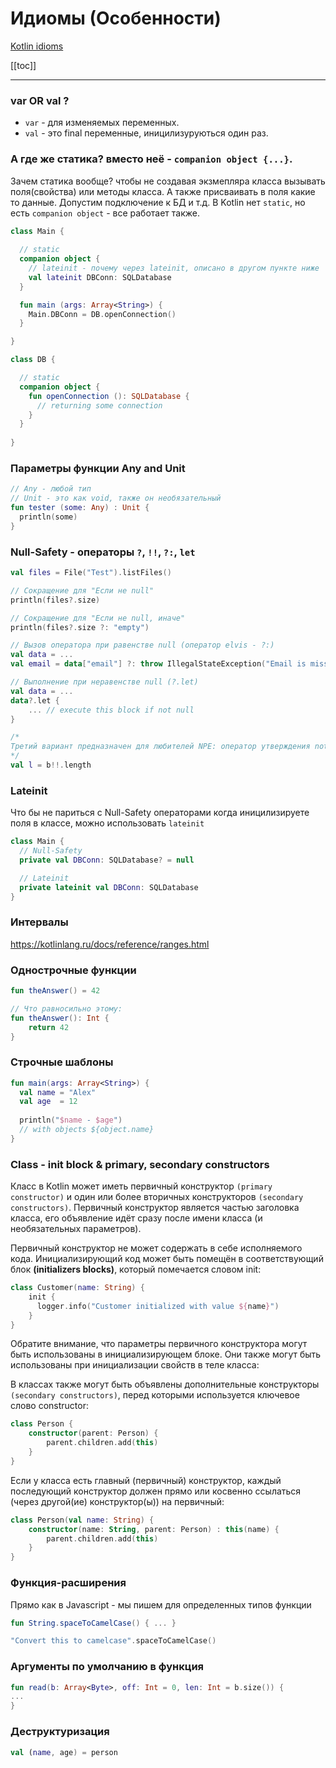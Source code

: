 # Идиомы (Особенности) 

[Kotlin idioms](https://kotlinlang.ru/docs/reference/idioms.html)

[[toc]]

--- 

### var OR val ?
* `var` - для изменяемых переменных. 
* `val` - это final переменные, иницилизуруються один раз.

### А где же статика? вместо неё - `companion object {...}`. 
Зачем статика вообще? чтобы не создавая экзмепляра класса вызывать поля(свойства) или методы класса. А также присваивать в поля какие то данные. Допустим подключение к БД и т.д. В Kotlin нет `static`, но есть `companion object` - все работает также.       
```Kotlin
class Main {
 
  // static
  companion object {
    // lateinit - почему через lateinit, описано в другом пункте ниже
    val lateinit DBConn: SQLDatabase
  }

  fun main (args: Array<String>) {
    Main.DBConn = DB.openConnection()     
  }

}

class DB {

  // static 
  companion object {
    fun openConnection (): SQLDatabase {
      // returning some connection
    }
  }
  
}
```

### Параметры функции Any and Unit
```Kotlin
// Any - любой тип
// Unit - это как void, также он необязательный
fun tester (some: Any) : Unit {
  println(some)
}

```

### Null-Safety - операторы `?`,  `!!`,  `?:`, `let`  
```Kotlin
val files = File("Test").listFiles()

// Сокращение для "Если не null"
println(files?.size)

// Сокращение для "Если не null, иначе"
println(files?.size ?: "empty")

// Вызов оператора при равенстве null (оператор elvis - ?:)
val data = ...
val email = data["email"] ?: throw IllegalStateException("Email is missing!")

// Выполнение при неравенстве null (?.let)
val data = ...
data?.let {
    ... // execute this block if not null
}

/*
Третий вариант предназначен для любителей NPE: оператор утверждения not-null (!!) преобразует любое значение в ненулевой тип и выдает исключение, если значение равно null. Мы можем написать b !!, и это вернет ненулевое значение b (например, строку в нашем примере) или бросит NPE, если b равно нулю:
*/
val l = b!!.length
```

### Lateinit
Что бы не париться с Null-Safety операторами когда иницилизируете поля в классе, можно использовать `lateinit`
```Kotlin
class Main {
  // Null-Safety
  private val DBConn: SQLDatabase? = null

  // Lateinit
  private lateinit val DBConn: SQLDatabase
}
```

###  Интервалы
https://kotlinlang.ru/docs/reference/ranges.html


### Однострочные функции
```Kotlin
fun theAnswer() = 42

// Что равносильно этому:
fun theAnswer(): Int {
    return 42
}
```


### Строчные шаблоны
```Kotlin
fun main(args: Array<String>) {
  val name = "Alex"
  val age  = 12
 
  println("$name - $age")
  // with objects ${object.name}
}
```

### Class - init block & primary, secondary constructors
Класс в Kotlin может иметь первичный конструктор `(primary constructor)` и один или более вторичных конструкторов `(secondary constructors)`. Первичный конструктор является частью заголовка класса, его объявление идёт сразу после имени класса (и необязательных параметров). 

Первичный конструктор не может содержать в себе исполняемого кода. Инициализирующий код может быть помещён в соответствующий блок **(initializers blocks)**, который помечается словом init:
```Kotlin
class Customer(name: String) {
    init {
      logger.info("Customer initialized with value ${name}")
    }
}
```
Обратите внимание, что параметры первичного конструктора могут быть использованы в инициализирующем блоке. Они также могут быть использованы при инициализации свойств в теле класса:

В классах также могут быть объявлены дополнительные конструкторы `(secondary constructors)`, перед которыми используется ключевое слово constructor:
```Kotlin
class Person {
    constructor(parent: Person) {
        parent.children.add(this)
    }
}
```

Если у класса есть главный (первичный) конструктор, каждый последующий конструктор должен прямо или косвенно ссылаться (через другой(ие) конструктор(ы)) на первичный:

```Kotlin
class Person(val name: String) {
    constructor(name: String, parent: Person) : this(name) {
        parent.children.add(this)
    }
}
```


### Функция-расширения 
Прямо как в Javascript - мы пишем для определенных типов функции

```Kotlin
fun String.spaceToCamelCase() { ... }

"Convert this to camelcase".spaceToCamelCase()
```

### Аргументы по умолчанию в функция 
```Kotlin
fun read(b: Array<Byte>, off: Int = 0, len: Int = b.size()) {
...
}
```

### Деструктуризация  
```Kotlin
val (name, age) = person 
```

